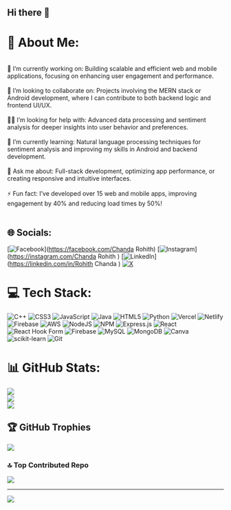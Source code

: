## Hi there 👋

# 💫 About Me:
<br>🎯 I’m currently working on: Building scalable and efficient web and mobile applications, focusing on enhancing user engagement and performance.<br><br>🤝 I’m looking to collaborate on: Projects involving the MERN stack or Android development, where I can contribute to both backend logic and frontend UI/UX.<br><br>🧑‍💻 I’m looking for help with: Advanced data processing and sentiment analysis for deeper insights into user behavior and preferences.<br><br>🌱 I’m currently learning: Natural language processing techniques for sentiment analysis and improving my skills in Android and backend development.<br><br>💬 Ask me about: Full-stack development, optimizing app performance, or creating responsive and intuitive interfaces.<br><br>⚡ Fun fact: I’ve developed over 15 web and mobile apps, improving engagement by 40% and reducing load times by 50%!<br><br>


## 🌐 Socials:
[![Facebook](https://img.shields.io/badge/Facebook-%231877F2.svg?logo=Facebook&logoColor=white)](https://facebook.com/Chanda Rohith) [![Instagram](https://img.shields.io/badge/Instagram-%23E4405F.svg?logo=Instagram&logoColor=white)](https://instagram.com/Chanda Rohith ) [![LinkedIn](https://img.shields.io/badge/LinkedIn-%230077B5.svg?logo=linkedin&logoColor=white)](https://linkedin.com/in/Rohith Chanda ) [![X](https://img.shields.io/badge/X-black.svg?logo=X&logoColor=white)](https://x.com/Rohithchanda1) 

# 💻 Tech Stack:
![C++](https://img.shields.io/badge/c++-%2300599C.svg?style=for-the-badge&logo=c%2B%2B&logoColor=white) ![CSS3](https://img.shields.io/badge/css3-%231572B6.svg?style=for-the-badge&logo=css3&logoColor=white) ![JavaScript](https://img.shields.io/badge/javascript-%23323330.svg?style=for-the-badge&logo=javascript&logoColor=%23F7DF1E) ![Java](https://img.shields.io/badge/java-%23ED8B00.svg?style=for-the-badge&logo=openjdk&logoColor=white) ![HTML5](https://img.shields.io/badge/html5-%23E34F26.svg?style=for-the-badge&logo=html5&logoColor=white) ![Python](https://img.shields.io/badge/python-3670A0?style=for-the-badge&logo=python&logoColor=ffdd54) ![Vercel](https://img.shields.io/badge/vercel-%23000000.svg?style=for-the-badge&logo=vercel&logoColor=white) ![Netlify](https://img.shields.io/badge/netlify-%23000000.svg?style=for-the-badge&logo=netlify&logoColor=#00C7B7) ![Firebase](https://img.shields.io/badge/firebase-%23039BE5.svg?style=for-the-badge&logo=firebase) ![AWS](https://img.shields.io/badge/AWS-%23FF9900.svg?style=for-the-badge&logo=amazon-aws&logoColor=white) ![NodeJS](https://img.shields.io/badge/node.js-6DA55F?style=for-the-badge&logo=node.js&logoColor=white) ![NPM](https://img.shields.io/badge/NPM-%23CB3837.svg?style=for-the-badge&logo=npm&logoColor=white) ![Express.js](https://img.shields.io/badge/express.js-%23404d59.svg?style=for-the-badge&logo=express&logoColor=%2361DAFB) ![React](https://img.shields.io/badge/react-%2320232a.svg?style=for-the-badge&logo=react&logoColor=%2361DAFB) ![React Hook Form](https://img.shields.io/badge/React%20Hook%20Form-%23EC5990.svg?style=for-the-badge&logo=reacthookform&logoColor=white) ![Firebase](https://img.shields.io/badge/firebase-a08021?style=for-the-badge&logo=firebase&logoColor=ffcd34) ![MySQL](https://img.shields.io/badge/mysql-4479A1.svg?style=for-the-badge&logo=mysql&logoColor=white) ![MongoDB](https://img.shields.io/badge/MongoDB-%234ea94b.svg?style=for-the-badge&logo=mongodb&logoColor=white) ![Canva](https://img.shields.io/badge/Canva-%2300C4CC.svg?style=for-the-badge&logo=Canva&logoColor=white) ![scikit-learn](https://img.shields.io/badge/scikit--learn-%23F7931E.svg?style=for-the-badge&logo=scikit-learn&logoColor=white) ![Git](https://img.shields.io/badge/git-%23F05033.svg?style=for-the-badge&logo=git&logoColor=white)
# 📊 GitHub Stats:
![](https://github-readme-stats.vercel.app/api?username=Rohith1034&theme=dark&hide_border=false&include_all_commits=false&count_private=false)<br/>
![](https://github-readme-streak-stats.herokuapp.com/?user=Rohith1034&theme=dark&hide_border=false)<br/>
![](https://github-readme-stats.vercel.app/api/top-langs/?username=Rohith1034&theme=dark&hide_border=false&include_all_commits=false&count_private=false&layout=compact)

## 🏆 GitHub Trophies
![](https://github-profile-trophy.vercel.app/?username=Rohith1034&theme=radical&no-frame=false&no-bg=true&margin-w=4)

### 🔝 Top Contributed Repo
![](https://github-contributor-stats.vercel.app/api?username=Rohith1034&limit=5&theme=dark&combine_all_yearly_contributions=true)

---
[![](https://visitcount.itsvg.in/api?id=Rohith1034&icon=0&color=0)](https://visitcount.itsvg.in)

<!-- Proudly created with GPRM ( https://gprm.itsvg.in ) -->
